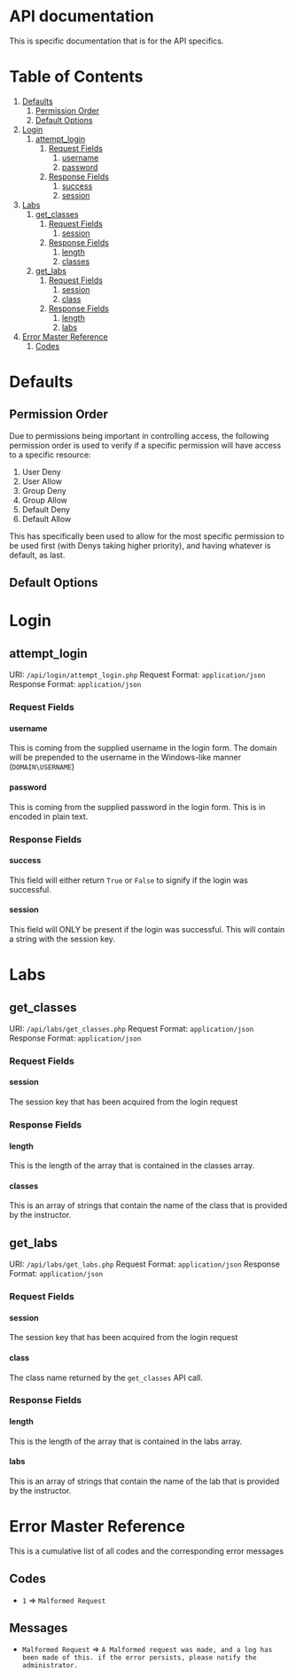 # API documentation
This is specific documentation that is for the API specifics.
# Table of Contents
1. [Defaults](#defaults)
	1. [Permission Order](#defaults_permission_order)
	2. [Default Options](#defaults_default_options)
2. [Login](#login)
	1. [attempt_login](#login_attempt_login)
		1. [Request Fields](#login_attempt_login_request_fields)
			1. [username](#login_attempt_login_request_fields_username)
			2. [password](#login_attempt_login_request_fields_password)
		2. [Response Fields](#login_attempt_login_response_fields)
			1. [success](#login_attempt_login_response_fields_success)
			2. [session](#login_attempt_login_response_fields_session)
3. [Labs](#lab)
	1. [get_classes](#lab_get_classes)
		1. [Request Fields](#lab_get_classes_request_fields)
		   1. [session](#lab_get_classes_request_fields_session) 
		2. [Response Fields](#lab_get_classes_response_fields)
		   1. [length](#lab_get_classes_response_fields_length)
		   2. [classes](#lab_get_classes_response_fields_classes)
	1. [get_labs](#lab_get_labs)
		1. [Request Fields](#lab_get_labs_request_fields)
		   1. [session](#lab_get_labs_request_fields_session) 
		   1. [class](#lab_get_labs_request_fields_class) 
		2. [Response Fields](#lab_get_labs_response_fields)
		   1. [length](#lab_get_labs_response_fields_length)
		   2. [labs](#lab_get_labs_response_fields_classes)
4. [Error Master Reference](#error_master_reference)
	1. [Codes](#error_master_reference_codes)

<a name="defaults" id="defaults"></a>
# Defaults
<a name="defaults_permission_order" id="defaults_permission_order"></a>
## Permission Order
Due to permissions being important in controlling access, the following permission order is used to verify if a specific permission will have access to a specific resource:

1. User Deny
2. User Allow
3. Group Deny
4. Group Allow
5. Default Deny
6. Default Allow

This has specifically been used to allow for the most specific permission to be used first (with Denys taking higher priority), and having whatever is default, as last.
<a name="defaults_default_options" id="defaults_default_options"></a>
## Default Options
<a name="login" id="login"></a>
# Login
<a name="login_attempt_login" id="login_attempt_login"></a>
## attempt_login
URI: `/api/login/attempt_login.php`
Request Format: `application/json`
Response Format: `application/json`
<a name="login_attempt_login_request_fields" id="login_attempt_login_request_fields"></a>
### Request Fields
<a name="login_attempt_login_request_fields_username" id="login_attempt_login_request_fields_username"></a>
#### username
This is coming from the supplied username in the login form.
The domain will be prepended to the username in the Windows-like manner (`DOMAIN\USERNAME`)
<a name="login_attempt_login_request_fields_password" id="login_attempt_login_request_fields_password"></a>
#### password
This is coming from the supplied password in the login form. This is in encoded in plain text.
<a name="login_attempt_login_response_fields" id="login_attempt_login_response_fields"></a>
### Response Fields
<a name="login_attempt_login_response_fields_success" id="login_attempt_login_response_fields_success"></a>
#### success
This field will either return `True` or `False` to signify if the login was successful.
<a name="login_attempt_login_response_fields_session" id="login_attempt_login_response_fields_session"></a>
#### session
This field will ONLY be present if the login was successful. This will contain a string with the session key.
<a name="lab" id="lab"></a>
# Labs
<a name="lab_get_classes" id="lab_get_classes"></a>
## get_classes
URI: `/api/labs/get_classes.php`
Request Format: `application/json`
Response Format: `application/json`
<a name="lab_get_classes_request_fields" id="lab_get_classes_request_fields"></a>
### Request Fields
<a name="lab_get_classes_request_fields_session" id="lab_get_classes_request_fields_session"></a>
#### session
The session key that has been acquired from the login request
<a name="lab_get_classes_response_fields" id="lab_get_classes_response_fields"></a>
### Response Fields
<a name="lab_get_classes_response_fields_length" id="lab_get_classes_response_fields_length"></a>
#### length
This is the length of the array that is contained in the classes array.
<a name="lab_get_classes_response_fields_classes" id="lab_get_classes_response_fields_classes"></a>
#### classes
This is an array of strings that contain the name of the class that is provided by the instructor.
<a name="lab_get_labs" id="lab_get_labs"></a>
## get_labs
URI: `/api/labs/get_labs.php`
Request Format: `application/json`
Response Format: `application/json`
<a name="lab_get_labs_request_fields" id="lab_get_labs_request_fields"></a>
### Request Fields
<a name="lab_get_labs_request_fields_session" id="lab_get_labs_request_fields_session"></a>
#### session
The session key that has been acquired from the login request
<a name="lab_get_labs_request_fields_class" id="lab_get_labs_request_fields_class"></a>
#### class
The class name returned by the `get_classes` API call.
<a name="lab_get_labs_response_fields" id="lab_get_labs_response_fields"></a>
### Response Fields
<a name="lab_get_labs_response_fields_length" id="lab_get_labs_response_fields_length"></a>
#### length
This is the length of the array that is contained in the labs array.
<a name="lab_get_labs_response_fields_labs" id="lab_get_labs_response_fields_labs"></a>
#### labs
This is an array of strings that contain the name of the lab that is provided by the instructor.
<a name="error_master_reference" id="error_master_reference"></a>
# Error Master Reference
This is a cumulative list of all codes and the corresponding error messages
<a name="error_master_reference_codes" id="error_master_reference_codes"></a>
## Codes
 - `1` => `Malformed Request`
## Messages
 - `Malformed Request` => `A Malformed request was made, and a log has been made of this. if the error persists, please notify the administrator.`

